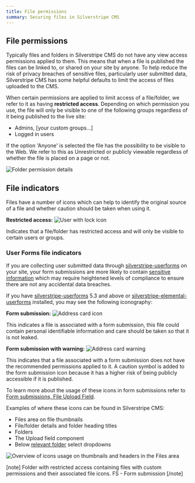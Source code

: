 ```yaml
---
title: File permissions
summary: Securing files in Silverstripe CMS
---
```


## File permissions

Typically files and folders in Silverstripe CMS do not have any view access permissions applied to them.
This means that when a file is published the files can be linked to, or shared on your site by anyone.
To help reduce the risk of privacy breaches of sensitive files, particularly user submitted data, Silverstripe CMS has some helpful defaults to
limit the access of files uploaded to the CMS.

When certain permissions are applied to limit access of a file/folder, we refer to it as having **restricted access**.
Depending on which permission you use, the file will only be visible to one of the following groups regardless of it
 being published to the live site:

* Admins, [your custom groups...]
* Logged in users

If the option 'Anyone' is selected the file has the possibility to be visible to the Web.
We refer to this as Unrestricted or publicly viewable regardless of whether the file is placed on a page or not.

![Folder permission details](../../_images/folder-permissions.png)

## File indicators

Files have a number of icons which can help to identify the original source of a file and whether caution should be taken when using it.

**Restricted access:** ![User with lock icon](../../_images/user-lock.png)

Indicates that a file/folder has restricted access and will only be visible to certain users or groups.

### User Forms file indicators

If you are collecting user submitted data through [silverstripe-userforms](https://github.com/silverstripe/silverstripe-userforms/)
on your site, your form submissions are more likely to contain [sensitive information](/optional_features/forms/#data-protection-and-privacy) which may require heightened
levels of compliance to ensure there are not any accidental data breaches.

If you have [silverstripe-userforms](https://github.com/silverstripe/silverstripe-userforms/) 5.3 and above or
[silverstripe-elemental-userforms](https://github.com/dnadesign/silverstripe-elemental-userforms) installed, you may see the following iconography:

**Form submission:** ![Address card icon](../../_images/address-card.png)

This indicates a file is associated with a form submission, this file could contain personal identifiable information and care should be taken so that it is not leaked.

**Form submission with warning:** ![Address card warning](../../_images/address-card-warning.png)

This indicates that a file associated with a form submission does not have the recommended permissions applied to it.
A caution symbol is added to the form submission icon because it has a higher risk of being publicly accessible if it is published.

To learn more about the usage of these icons in form submissions refer to
[Form submissions, File Upload Field](/optional_features/forms/form-submissions/#file-upload-field).

Examples of where these icons can be found in Silverstripe CMS:

* Files area on file thumbnails
* File/folder details and folder heading titles
* Folders
* The Upload field component
* Below [relevant folder](/optional_features/forms/form-submissions/#changing-folders-for-individual-fields) select dropdowns

![Overview of icons usage on thumbnails and headers in the Files area](../../_images/overview-icons.png)

[note]
Folder with restricted access containing files with custom permissions and their associated file icons.
FS - Form submission
[/note]
